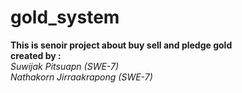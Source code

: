 # gold_system
<b>This is senoir project about buy sell and pledge gold</b></br>
<b>created by : </b></br>
<i>Suwijak Pitsuapn (SWE-7)</i></br>
<i>Nathakorn Jirraakrapong (SWE-7)</i>
